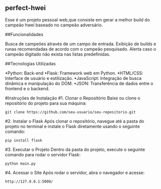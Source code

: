 ## perfect-hwei
Esse é um projeto pessoal web,que consiste em gerar a melhor build
do campeão hwei baseado no campeão adversário.
 
##Funcionalidades

Busca de campeões através de um campo de entrada.
Exibição de builds e runas recomendadas de acordo com o campeão pesquisado.
Alerta caso o campeão digitado não exista nas listas predefinidas.

##Tecnologias Utilizadas

•Python: Back-end
•Flask: Framework web em Python.
•HTML/CSS: Interface de usuário e estilização.
•JavaScript: Integração de busca dinâmica e manipulação do DOM.
•JSON: Transferência de dados entre o frontend e o backend.

#Instruções de Instalação
#1. Clonar o Repositório
Baixe ou clone o repositório do projeto para sua máquina:

```git clone https://github.com/seu-usuario/seu-repositorio.git```

#2. Instalar o Flask
Após clonar o repositório, navegue até a pasta do projeto no terminal e instale o Flask diretamente usando o seguinte comando:

```pip install flask```

#3. Executar o Projeto
Dentro da pasta do projeto, execute o seguinte comando para rodar o servidor Flask:

```python main.py```

#4. Acessar o Site
Após rodar o servidor, abra o navegador e acesse:

```http://127.0.0.1:5000/```
